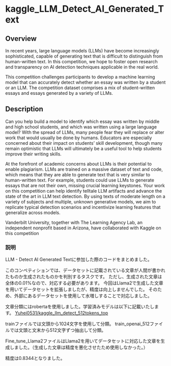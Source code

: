 # kaggle_LLM_Detect_AI_Generated_Text

## Overview
In recent years, large language models (LLMs) have become increasingly sophisticated, capable of generating text that is difficult to distinguish from human-written text. In this competition, we hope to foster open research and transparency on AI detection techniques applicable in the real world.

This competition challenges participants to develop a machine learning model that can accurately detect whether an essay was written by a student or an LLM. The competition dataset comprises a mix of student-written essays and essays generated by a variety of LLMs.

## Description
Can you help build a model to identify which essay was written by middle and high school students, and which was written using a large language model? With the spread of LLMs, many people fear they will replace or alter work that would usually be done by humans. Educators are especially concerned about their impact on students’ skill development, though many remain optimistic that LLMs will ultimately be a useful tool to help students improve their writing skills.

At the forefront of academic concerns about LLMs is their potential to enable plagiarism. LLMs are trained on a massive dataset of text and code, which means that they are able to generate text that is very similar to human-written text. For example, students could use LLMs to generate essays that are not their own, missing crucial learning keystones. Your work on this competition can help identify telltale LLM artifacts and advance the state of the art in LLM text detection. By using texts of moderate length on a variety of subjects and multiple, unknown generative models, we aim to replicate typical detection scenarios and incentivize learning features that generalize across models.

Vanderbilt University, together with ​The Learning Agency Lab, an independent nonprofit based in Arizona, have collaborated with Kaggle on this competition

### 説明
LLM - Detect AI Generated Textに参加した際のコードをまとめました。

このコンペティションでは、データセットに記載されている文章が人間が書かれたものか生成されたものかを判別するタスクです。
ただし、生成された文章は全体の0.01%なので、対応する必要があります。
今回はLlama2で生成した文章を用いてデータセットを拡張しましたが、精度は向上しませんでした。
そのため、外部にあるデータセットを使用して水増しすることで対応しました。

文章分類にはrobertaを使用しました。学習済みモデルは以下に記載いたします。
[Yuhei0531/kaggle_llm_detect_512tokens_top](Yuhei0531/kaggle_llm_detect_512tokens_top)

trainファイルでは文頭から1024文字を使用して分類。
train_openai_512ファイルでは文頭と文末から512文字ずつ抽出して分類。

Fine_tune_Llama2ファイルはLlama2を用いてデータセットに対応した文章を生成しました。（生成した文章は精度を悪化させたため使用しなかった。）

精度は0.8344となりました。

